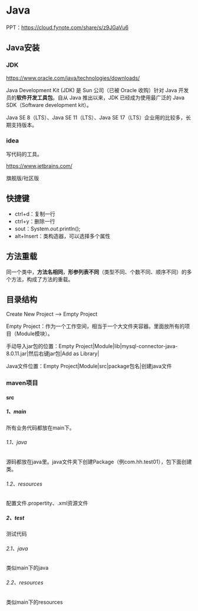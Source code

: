 # Java

PPT：https://cloud.fynote.com/share/s/z9JGaVu6

## Java安装

### JDK

https://www.oracle.com/java/technologies/downloads/

Java Development Kit (JDK) 是 Sun 公司（已被 Oracle 收购）针对 Java 开发员的**软件开发工具包**。自从 Java 推出以来，JDK 已经成为使用最广泛的 Java SDK（Software development kit）。

Java SE 8（LTS）、Java SE 11（LTS）、Java SE 17（LTS）企业用的比较多，长期支持版本。

### idea

写代码的工具。

https://www.jetbrains.com/

旗舰版/社区版

## 快捷键

- ctrl+d：复制一行
- ctrl+y：删除一行
- sout：System.*out*.println();
- alt+Insert：类构造器，可以选择多个属性

## 方法重载

同一个类中，**方法名相同**，**形参列表不同**（类型不同、个数不同、顺序不同）的多个方法，构成了方法的重载。

## 目录结构

Create New Project --> Empty Project

Empty Project：作为一个工作空间，相当于一个大文件夹容器。里面放所有的项目（Module模块）。

手动导入jar包的位置：Empty Project|Module|lib|mysql-connector-java-8.0.11.jar|然后右键jar包|Add as Library|

Java文件位置：Empty Project|Module|src|package包名|创建java文件

### maven项目

#### src

##### 1、main

所有业务代码都放在main下。

###### 1.1、java

源码都放在java里。java文件夹下创建Package（例com.hh.test01），包下面创建类。

###### 1.2、resources

配置文件.propertity、.xml资源文件

##### 2、test

测试代码

###### 2.1、java

类似main下的java

###### 2.2、resources

类似main下的resources
